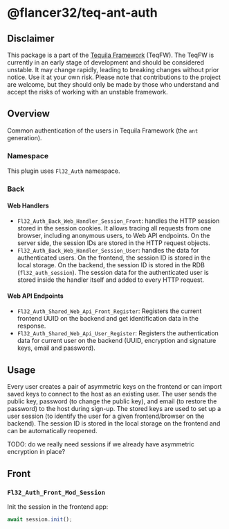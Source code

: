 # @flancer32/teq-ant-auth

## Disclaimer

This package is a part of the [Tequila Framework](https://flancer32.com/what-is-teqfw-45da7071fdd4) (TeqFW). The TeqFW
is currently in an early stage of development and should be considered unstable. It may change rapidly, leading to
breaking changes without prior notice. Use it at your own risk. Please note that contributions to the project are
welcome, but they should only be made by those who understand and accept the risks of working with an unstable
framework.

## Overview

Common authentication of the users in Tequila Framework (the `ant` generation).

### Namespace

This plugin uses `Fl32_Auth` namespace.

### Back

#### Web Handlers

* `Fl32_Auth_Back_Web_Handler_Session_Front`: handles the HTTP session stored in the session cookies. It allows tracing
  all requests from one browser, including anonymous users, to Web API endpoints. On the server side, the session IDs
  are stored in the HTTP request objects.
* `Fl32_Auth_Back_Web_Handler_Session_User`: handles the data for authenticated users. On the frontend, the session ID
  is stored in the local storage. On the backend, the session ID is stored in the RDB (`fl32_auth_session`). The session
  data for the authenticated user is stored inside the handler itself and added to every HTTP request.

#### Web API Endpoints

* `Fl32_Auth_Shared_Web_Api_Front_Register`: Registers the current frontend UUID on the backend and get identification
  data in the response.
* `Fl32_Auth_Shared_Web_Api_User_Register`: Registers the authentication data for current user on the backend (UUID,
  encryption and signature keys, email and password).

## Usage

Every user creates a pair of asymmetric keys on the frontend or can import saved keys to connect to the host as an
existing user. The user sends the public key, password (to change the public key), and email (to restore the password)
to the host during sign-up. The stored keys are used to set up a user session (to identify the user for a given
frontend/browser on the backend). The session ID is stored in the local storage on the frontend and can be automatically
reopened.

TODO: do we really need sessions if we already have asymmetric encryption in place?



## Front

### `Fl32_Auth_Front_Mod_Session`

Init the session in the frontend app:

```javascript
await session.init();
```